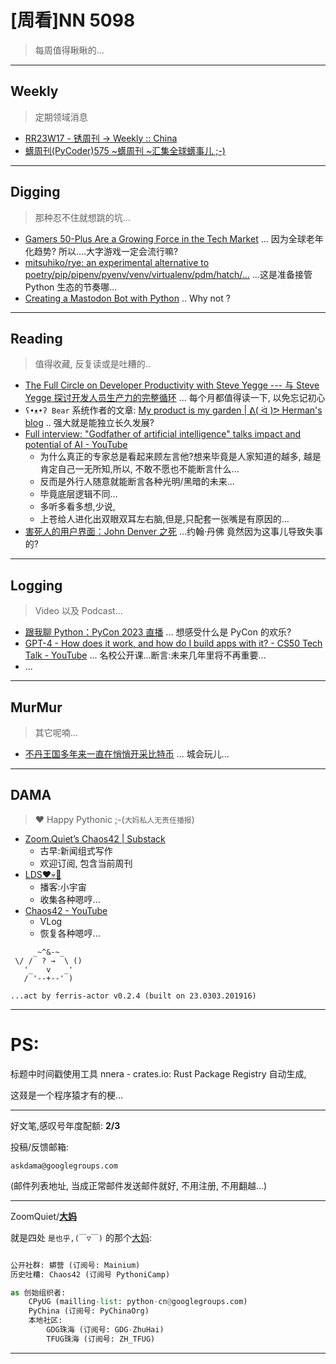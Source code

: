 # [周看]NN 5098
> 每周值得瞅瞅的...

-----------------------------------------
## Weekly
> 定期领域消息

- [RR23W17 - 锈周刊 -> Weekly :: China<Rustaceans>](https://discu.eu/q/https://www.theregister.com/2023/04/27/microsoft_windows_rust/)
- [蠎周刊(PyCoder)575 ~蠎周刊 ~汇集全球蠎事儿 ;-)](https://weekly.pychina.org/tag/zh.html)

-----------------------------------------
## Digging
> 那种忍不住就想跳的坑...


- [Gamers 50-Plus Are a Growing Force in the Tech Market](https://www.aarp.org/research/topics/technology/info-2023/2023-gamers-50-plus.html) ... 因为全球老年化趋势? 所以....大字游戏一定会流行嘛?
- [mitsuhiko/rye: an experimental alternative to poetry/pip/pipenv/pyenv/venv/virtualenv/pdm/hatch/…](https://github.com/mitsuhiko/rye) ...这是准备接管 Python 生态的节奏哪...
- [Creating a Mastodon Bot with Python](https://blog.tiagorangel.com/creating-a-mastodon-bot-with-python) .. Why not ?


-----------------------------------------
## Reading
> 值得收藏, 反复读或是吐糟的..


- [The Full Circle on Developer Productivity with Steve Yegge --- 与 Steve Yegge 探讨开发人员生产力的完整循环](https://newsletter.pragmaticengineer.com/p/steve-yegge) ... 每个月都值得读一下, 以免忘记初心
- `ʕ•ᴥ•ʔ Bear` 系统作者的文章: [My product is my garden | ᕕ( ᐛ )ᕗ Herman's blog](https://herman.bearblog.dev/my-product-is-my-garden/) .. 强大就是能独立长久发展?
- [Full interview: "Godfather of artificial intelligence" talks impact and potential of AI - YouTube](https://www.youtube.com/watch?v=qpoRO378qRY)
    - 为什么真正的专家总是看起来顾左言他?想来毕竟是人家知道的越多, 越是肯定自己一无所知,所以, 不敢不愿也不能断言什么...
    - 反而是外行人随意就能断言各种光明/黑暗的未来…
    - 毕竟底层逻辑不同…
    - 多听多看多想,少说,
    - 上苍给人进化出双眼双耳左右脑,但是,只配套一张嘴是有原因的…
- [害死人的用户界面：John Denver 之死](https://www.asktog.com/columns/027InterfacesThatKill.html) ...约翰·丹佛 竟然因为这事儿导致失事的?

-----------------------------------------
## Logging
> Video 以及 Podcast...

- [跟我聊 Python：PyCon 2023 直播](https://pycoders.com/link/10750/web) ... 想感受什么是 PyCon 的欢乐?
- [GPT-4 - How does it work, and how do I build apps with it? - CS50 Tech Talk - YouTube](https://www.youtube.com/watch?v=vw-KWfKwvTQ) ... 名校公开课...断言:未来几年里将不再重要...
- ...

-----------------------------------------
## MurMur
> 其它呢喃...


- [不丹王国多年来一直在悄悄开采比特币](https://www.forbes.com/sites/iainmartin/2023/04/30/bhutan-bitcoin-mining-crypto/?sh=2a6c807d1f1b) ... 城会玩儿...


-----------------------------------------
## DAMA
> ❤️ Happy Pythonic ;-(`大妈私人无责任播报`)



- [Zoom\.Quiet’s Chaos42 \| Substack](https://zoomquiet.substack.com/)
    + 古早:新闻组式写作
    + 欢迎订阅, 包含当前周刊
- [LDS❤️💀🤖](LDS42.PODCAST.XYZ)
    + 播客:小宇宙
    + 收集各种嗯哼...
- [Chaos42 - YouTube](https://www.youtube.com/watch?v=fPQ6piLqMXE&list=PLToFpvpg6EgRo6naYOp-BX4So-DxOCne8&index=1)
    + VLog
    + 恢复各种嗯哼...





```
     _~^&-~_
 \/ /  ? →  \ ()
   '_   v   _'
   / '--+--' )

...act by ferris-actor v0.2.4 (built on 23.0303.201916)
```

-----------------------------------------
# PS:

标题中时间戳使用工具 nnera - crates.io: Rust Package Registry 自动生成,

这叕是一个程序猿才有的梗...


-------------

好文笔,感叹号年度配额: **2/3**

投稿/反馈邮箱:

    askdama@googlegroups.com

(邮件列表地址, 
当成正常邮件发送邮件就好, 不用注册, 不用翻越...)


-------------

ZoomQuiet/**[大妈](https://mp.weixin.qq.com/s/N5TuRRbF558D4Q90XdDA7g)**

就是四处 `是也乎,(￣▽￣)` 的那个[大妈](https://mp.weixin.qq.com/s/N5TuRRbF558D4Q90XdDA7g):



```python

公开社群: 蟒营 (订阅号: Mainium)
历史吐糟: Chaos42 (订阅号 PythoniCamp)

as 创始组织者:
    CPyUG (mailling-list: python-cn@googlegroups.com)
    PyChina (订阅号: PyChinaOrg)
    本地社区: 
        GDG珠海 (订阅号: GDG-ZhuHai)
        TFUG珠海 (订阅号: ZH_TFUG)
```

-------------





